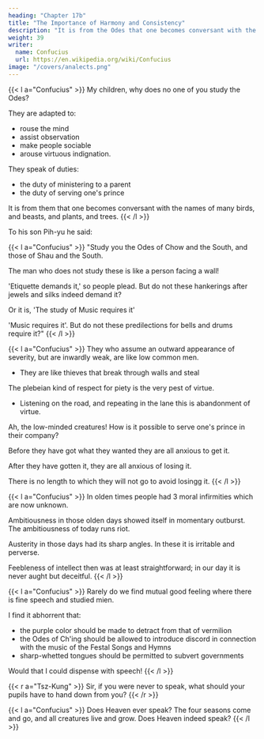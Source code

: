 ```yaml
---
heading: "Chapter 17b"
title: "The Importance of Harmony and Consistency"
description: "It is from the Odes that one becomes conversant with the names of many birds, and beasts, and plants, and trees."
weight: 39
writer:
  name: Confucius
  url: https://en.wikipedia.org/wiki/Confucius
image: "/covers/analects.png"
---
```



{{< l a="Confucius" >}}
My children, why does no one of you study the Odes?

They are adapted to:
- rouse the mind
- assist observation
- make people sociable
- arouse virtuous indignation. 

They speak of duties:
- the duty of ministering to a parent
- the duty of serving one's prince

It is from them that one becomes conversant with the names of many birds, and beasts, and plants, and trees.
{{< /l >}}


To his son Pih-yu he said:

{{< l a="Confucius" >}}
"Study you the Odes of Chow and the South, and those of Shau and the South. 

The man who does not study these is like a person facing a wall!

'Etiquette demands it,' so people plead. But do not these hankerings after jewels and silks indeed demand it? 

Or it is, 'The study of Music requires it'

'Music requires it'. But do not these predilections for bells and drums require it?" 
{{< /l >}}


{{< l a="Confucius" >}}
They who assume an outward appearance of severity, but are inwardly weak, are like low common men. 
- They are like thieves that break through walls and steal 

The plebeian kind of respect for piety is the very pest of virtue.
- Listening on the road, and repeating in the lane this is abandonment of virtue.

Ah, the low-minded creatures! How is it possible to serve one's prince in their company?

Before they have got what they wanted they are all anxious to get it.

After they have gotten it, they are all anxious of losing it. 

<!-- and while they are thus full of concern lest they should lose it,  -->

There is no length to which they will not go to avoid losingg it.
{{< /l >}}


{{< l a="Confucius" >}}
In olden times people had 3 moral infirmities which are now unknown.

Ambitiousness in those olden days showed itself in momentary outburst. The ambitiousness of today runs riot. 

Austerity in those days had its sharp angles. In these it is irritable and perverse.

Feebleness of intellect then was at least straightforward; in our day it is never aught but deceitful.
{{< /l >}}



{{< l a="Confucius" >}}
Rarely do we find mutual good feeling where there is fine speech and studied mien.

I find it abhorrent that:
- the purple color should be made to detract from that of vermilion
- the Odes of Ch'ing should be allowed to introduce discord in connection with the music of the Festal Songs and Hymns 
- sharp-whetted tongues should be permitted to subvert governments

Would that I could dispense with speech!
{{< /l >}}


{{< r a="Tsz-Kung" >}}
Sir, if you were never to speak, what should your pupils have to hand down from you?
{{< /r >}}


{{< l a="Confucius" >}}
Does Heaven ever speak? The four seasons come and go, and all creatures live and grow. Does Heaven indeed speak?
{{< /l >}}
